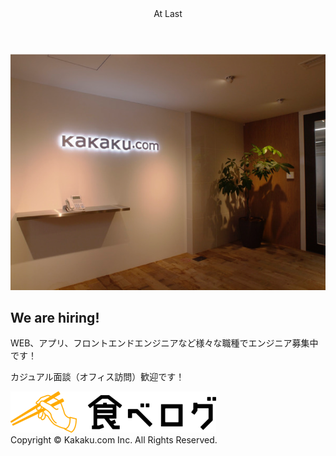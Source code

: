 <!-- classes: hiring -->

<header style={{
  borderBottom: "solid 1px",
  borderColor: "var(--color-yellow)",
  color: "var(--color-yellow)",
  textAlign: "left",
  fontSize: "xx-large"
}}>At Last</header>
<div style={{
  display:"flex",
  flexDirection: "row",
  alignItems: "center",
  minHeight: "70rem"
}}>
  <div style={{flexGrow: 1}}>
    <img src="../images/hiring.png" />
  </div>
  <div style={{flexGrow:1}}>
    <h2 style={{
      color: "var(--color-red)",
      fontSize: "5.4rem"
    }}>We are hiring!</h2>
    <div style={{margin:"7rem 0"}}>
      <p>WEB、アプリ、フロントエンドエンジニアなど様々な職種でエンジニア募集中です！</p>
      <p>カジュアル面談（オフィス訪問）歓迎です！</p>
    </div>
  </div>
</div>
<div style={{
  position: "absolute",
  bottom: "54px",
  right: 0,
  zIndex:4,
  padding:"0 2.4rem 0 0",
  background:"rgba(255,255,255,1)"
}}><img src="../images/logo.png" style={{width: "inherit"}} /></div>
<footer style={{
  textAlign:"left",
  borderTop: "solid 1px",
  borderColor: "var(--color-yellow)"
}}>Copyright © Kakaku.com Inc. All Rights Reserved.</footer>
